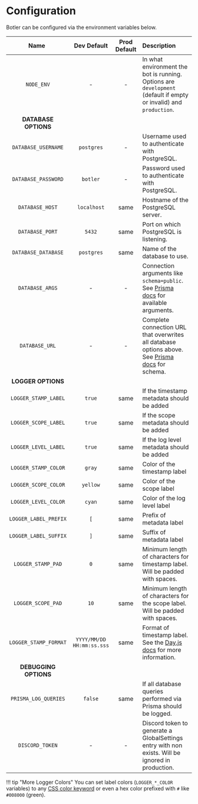 # Configuration

Botler can be configured via the environment variables below.

<!-- The underscores surrounding "Name" are there to force a certain column with. This should be done via CSS in the future -->
| <div style="width:150px">Name</div> |        Dev Default        | Prod Default | Description                                                                                                                                                                          |
| :---------------------------------: | :-----------------------: | :----------: | :----------------------------------------------------------------------------------------------------------------------------------------------------------------------------------- |
|             `NODE_ENV`              |             -             |      -       | In what environment the bot is running. Options are `development` (default if empty or invalid) and `production`.                                                                    |
|        **DATABASE OPTIONS**         |
|         `DATABASE_USERNAME`         |        `postgres`         |      -       | Username used to authenticate with PostgreSQL.                                                                                                                                       |
|         `DATABASE_PASSWORD`         |         `botler`          |      -       | Password used to authenticate with PostgreSQL.                                                                                                                                       |
|           `DATABASE_HOST`           |        `localhost`        |     same     | Hostname of the PostgreSQL server.                                                                                                                                                   |
|           `DATABASE_PORT`           |          `5432`           |     same     | Port on which PostgreSQL is listening.                                                                                                                                               |
|         `DATABASE_DATABASE`         |        `postgres`         |     same     | Name of the database to use.                                                                                                                                                         |
|           `DATABASE_ARGS`           |             -             |      -       | Connection arguments like `schema=public`. See [Prisma docs](https://www.prisma.io/docs/concepts/database-connectors/postgresql#arguments) for available arguments.                  |
|           `DATABASE_URL`            |             -             |      -       | Complete connection URL that overwrites all database options above. See [Prisma docs](https://www.prisma.io/docs/concepts/database-connectors/postgresql#connection-url) for schema. |
|         **LOGGER OPTIONS**          |
|        `LOGGER_STAMP_LABEL`         |          `true`           |     same     | If the timestamp metadata should be added                                                                                                                                            |
|        `LOGGER_SCOPE_LABEL`         |          `true`           |     same     | If the scope metadata should be added                                                                                                                                                |
|        `LOGGER_LEVEL_LABEL`         |          `true`           |     same     | If the log level metadata should be added                                                                                                                                            |
|        `LOGGER_STAMP_COLOR`         |          `gray`           |     same     | Color of the timestamp label                                                                                                                                                         |
|        `LOGGER_SCOPE_COLOR`         |         `yellow`          |     same     | Color of the scope label                                                                                                                                                             |
|        `LOGGER_LEVEL_COLOR`         |          `cyan`           |     same     | Color of the log level label                                                                                                                                                         |
|        `LOGGER_LABEL_PREFIX`        |            `[`            |     same     | Prefix of metadata label                                                                                                                                                             |
|        `LOGGER_LABEL_SUFFIX`        |            `]`            |     same     | Suffix of metadata label                                                                                                                                                             |
|         `LOGGER_STAMP_PAD`          |            `0`            |     same     | Minimum length of characters for timestamp label. Will be padded with spaces.                                                                                                        |
|         `LOGGER_SCOPE_PAD`          |           `10`            |     same     | Minimum length of characters for the scope label. Will be padded with spaces.                                                                                                        |
|        `LOGGER_STAMP_FORMAT`        | `YYYY/MM/DD HH:mm:ss.sss` |     same     | Format of timestamp label. See the [Day.js docs](https://day.js.org/docs/en/display/format) for more information.                                                                    |
|        **DEBUGGING OPTIONS**        |
|        `PRISMA_LOG_QUERIES`         |          `false`          |     same     | If all database queries performed via Prisma should be logged.                                                                                                                       |
|           `DISCORD_TOKEN`           |             -             |      -       | Discord token to generate a GlobalSettings entry with non exists. Will be ignored in production.                                                                                     |

!!! tip "More Logger Colors"
    You can set label colors (`LOGGER_*_COLOR` variables) to any [CSS color keyword](https://www.w3.org/wiki/CSS/Properties/color/keywords)
    or even a hex color prefixed with `#` like `#008000` (green).
